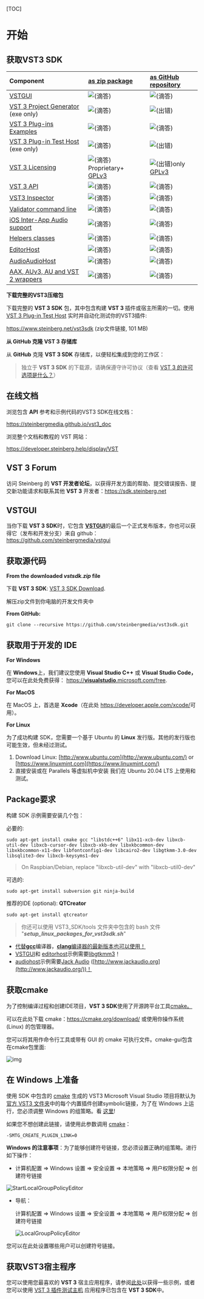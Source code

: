 [TOC]



# 开始



## 获取VST3 SDK

| Component | [as zip package](https://developer.steinberg.help/display/VST/VST+3+Links#VST3Links-aszip) | [as GitHub repository](https://developer.steinberg.help/display/VST/VST+3+Links#VST3Links-repository) |
| :----------------------------------------------------------- | :----------------------------------------------------------- | :----------------------------------------------------------- |
| [VSTGUI](https://developer.steinberg.help/display/VST/VSTGUI) | ![(滴答)](IMAGE/check.svg) | ![(滴答)](IMAGE/check.svg) |
| [VST 3 Project Generator](https://developer.steinberg.help/display/VST/VST+3+Project+Generator) (exe only) | ![(滴答)](IMAGE/check.svg) | ![(出错)](IMAGE/error.svg) |
| [VST 3 Plug-ins Examples](https://developer.steinberg.help/display/VST/VST+3+Plug-ins+Examples) | ![(滴答)](IMAGE/check.svg) | ![(滴答)](IMAGE/check.svg) |
| [VST 3 Plug-in Test Host](https://developer.steinberg.help/display/VST/VST+3+Plug-in+Test+Host) (exe only) | ![(滴答)](IMAGE/check.svg) | ![(出错)](IMAGE/error.svg) |
| [VST 3 Licensing](https://developer.steinberg.help/display/VST/VST+3+Licensing) | ![(滴答)](IMAGE/check.svg)Proprietary+ [GPLv3](https://www.gnu.org/licenses/gpl-3.0.en.html) | ![(出错)](IMAGE/error.svg)only [GPLv3](https://www.gnu.org/licenses/gpl-3.0.en.html) |
| [VST 3 API](https://developer.steinberg.help/display/VST/VST+3+API+Documentation) | ![(滴答)](IMAGE/check.svg) | ![(滴答)](IMAGE/check.svg) |
| [VST3 Inspector](https://developer.steinberg.help/pages/viewpage.action?pageId=9797960#WhatistheVST3SDK?-VST3Inspector) | ![(滴答)](IMAGE/check.svg) | ![(滴答)](IMAGE/check.svg) |
| [Validator command line](https://developer.steinberg.help/pages/viewpage.action?pageId=9797960#WhatistheVST3SDK?-validator) | ![(滴答)](IMAGE/check.svg) | ![(滴答)](IMAGE/check.svg) |
| [iOS Inter-App Audio support](https://developer.steinberg.help/display/VST/iOS+Inter-App+Audio+support) | ![(滴答)](IMAGE/check.svg) | ![(滴答)](IMAGE/check.svg) |
| [Helpers classes](https://developer.steinberg.help/pages/viewpage.action?pageId=9797960#WhatistheVST3SDK?-Helpersclasses) | ![(滴答)](IMAGE/check.svg) | ![(滴答)](IMAGE/check.svg) |
| [EditorHost](https://developer.steinberg.help/pages/viewpage.action?pageId=9797960#WhatistheVST3SDK?-EditorHost) | ![(滴答)](IMAGE/check.svg) | ![(滴答)](IMAGE/check.svg) |
| [AudioAudioHost](https://developer.steinberg.help/pages/viewpage.action?pageId=9797960#WhatistheVST3SDK?-AudioHost) | ![(滴答)](IMAGE/check.svg) | ![(滴答)](IMAGE/check.svg) |
| [AAX, AUv3, AU and VST 2 wrappers](https://developer.steinberg.help/display/VST/AAX%2C+AUv3%2C+AU+and+VST+2+wrappers) | ![(滴答)](IMAGE/check.svg) | ![(滴答)](IMAGE/check.svg) |



**下载完整的VST3压缩包**

下载完整的 **VST 3 SDK** 包，其中包含构建 **VST 3** 插件或宿主所需的一切。使用 [VST 3 Plug-in Test Host](https://developer.steinberg.help/display/VST/VST+3+Plug-in+Test+Host) 实时并自动化测试你的VST3插件:

<https://www.steinberg.net/vst3sdk> (zip文件链接, 101 MB)

**从 GitHub 克隆 VST 3 存储库**

从 **GitHub** 克隆 **VST 3 SDK** 存储库，以便轻松集成到您的工作区：

> 独立于 **VST 3 SDK** 的下载源，请确保遵守许可协议（查看 [VST 3 的许可选项是什么？](https://developer.steinberg.help/pages/viewpage.action?pageId=9797944)）



## 在线文档

浏览包含 **API** 参考和示例代码的VST3 SDK在线文档：

https://steinbergmedia.github.io/vst3_doc

浏览整个文档和教程的 VST 网站：

https://developer.steinberg.help/display/VST



## VST 3 Forum

访问 Steinberg 的 **VST 开发者论坛**，以获得开发方面的帮助、提交错误报告、提交新功能请求和联系其他 **VST 3** 开发者：https://sdk.steinberg.net



## VSTGUI

当你下载 **VST 3 SDK**时，它包含 [**VSTGUI**](https://developer.steinberg.help/display/VST/VSTGUI)的最后一个正式发布版本，你也可以获得它（发布和开发分支）来自 github：<https://github.com/steinbergmedia/vstgui>



## 获取源代码

**From the downloaded *vstsdk.zip* file**

下载 **VST 3 SDK**:  [VST 3 SDK Download](https://developer.steinberg.help/display/VST/VST+3+Links#VST3Links-VST3SDKDownload).

解压zip文件到你电脑的开发文件夹中

**From GitHub:**

```
git clone --recursive https://github.com/steinbergmedia/vst3sdk.git
```



## 获取用于开发的 IDE

**For Windows**

在 **Windows**上，我们建议您使用 **Visual Studio C++** 或 **Visual Studio Code，** 您可以在此处免费获得： [https://**visualstudio**.microsoft.com/free](https://visualstudio.microsoft.com/free-developer-offers/).

**For MacOS**

在 MacOS 上，首选是 **Xcode**（在此处 <https://developer.apple.com/xcode/>可用）。

**For Linux**

为了成功构建 SDK，您需要一个基于 Ubuntu 的 **Linux** 发行版。其他的发行版也可能生效，但未经过测试。

1. Download Linux: [http://www.ubuntu.com](http://www.ubuntu.com/) or [https://www.linuxmint.com](https://www.linuxmint.com/)
2. 直接安装或在 Parallels 等虚拟机中安装
   我们在 Ubuntu 20.04 LTS 上使用和测试。



## Package要求

构建 SDK 示例需要安装几个包：

必要的:

```shell
sudo apt-get install cmake gcc "libstdc++6" libx11-xcb-dev libxcb-util-dev libxcb-cursor-dev libxcb-xkb-dev libxkbcommon-dev libxkbcommon-x11-dev libfontconfig1-dev libcairo2-dev libgtkmm-3.0-dev libsqlite3-dev libxcb-keysyms1-dev
```

> On Raspbian/Debian, replace "libxcb-util-dev" with "libxcb-util0-dev"

可选的:

```
sudo apt-get install subversion git ninja-build
```

推荐的IDE (optional): **QTCreator**

```
sudo apt-get install qtcreator
```

> 你还可以使用 VST3_SDK/tools 文件夹中包含的 bash 文件 "***setup_linux_packages_for_vst3sdk.sh***"

- [代替](https://www.gtkmm.org/)[**gcc**](https://gcc.gnu.org/install/)编译器，[**clang**](https://clang.llvm.org/)[编译器的最新版本也可以使用！](https://www.gtkmm.org/)
- [VSTGUI](https://developer.steinberg.help/display/VST/How+to+set+up+my+system+for+VST+3#HowtosetupmysystemforVST3-VSTGUI)和 [editorhost](https://developer.steinberg.help/display/VST/How+to+set+up+my+system+for+VST+3#HowtosetupmysystemforVST3-editorhost)示例需要[libgtkmm3](https://www.gtkmm.org/)！
- [audiohost](https://developer.steinberg.help/display/VST/How+to+set+up+my+system+for+VST+3#HowtosetupmysystemforVST3-audiohost)示例需要[Jack Audio](http://www.jackaudio.org/) ([http://www.jackaudio.org](http://www.jackaudio.org/))！



## 获取cmake

为了控制编译过程和创建IDE项目，**VST 3 SDK**使用了开源跨平台工具[cmake。](https://cmake.org/)

可以在此处下载 cmake：<https://cmake.org/download/> 或使用你操作系统 (Linux) 的包管理器。

您可以将其用作命令行工具或带有 GUI 的 cmake 可执行文件。cmake-gui包含在cmake包里面:

![img](IMAGE/cmakeGui.jpg)



## 在 Windows 上准备

使用 SDK 中包含的 [cmake](https://cmake.org/) 生成的 VST3 Microsoft Visual Studio 项目将默认为 [官方 VST3 文件夹](https://developer.steinberg.help/display/VST/Plug-in+Locations)中的每个内置插件创建symbolic链接，为了在 Windows 上运行，您必须调整 Windows 的组策略。看 [这里](https://developer.steinberg.help/display/VST/Preparation+on+Windows)!

如果您不想创建此链接，请使用此参数调用 [cmake](https://cmake.org/)：

```
-SMTG_CREATE_PLUGIN_LINK=0
```

**Windows 的注意事项**：为了能够创建符号链接，您必须设置正确的组策略。进行如下操作：

- 计算机配置 => Windows 设置 => 安全设置 => 本地策略 => 用户权限分配 => 创建符号链接

![StartLocalGroupPolicyEditor](IMAGE\StartLocalGroupPolicyEditor.jpg)

- 导航：

   计算机配置 => Windows 设置 => 安全设置 => 本地策略 => 用户权限分配 => 创建符号链接

   ![LocalGroupPolicyEditor](IMAGE\LocalGroupPolicyEditor.jpg)

您可以在此处设置哪些用户可以创建符号链接。



## 获取VST3宿主程序

您可以使用您最喜欢的 **VST 3** 宿主应用程序，请参阅[此处](https://developer.steinberg.help/display/VST/Use+cases#Usecases-VST3Hosts)以获得一些示例，或者您可以使用 [VST 3 插件测试主机](https://developer.steinberg.help/display/VST/VST+3+Plug-in+Test+Host) 应用程序已包含在 **VST 3 SDK**中。